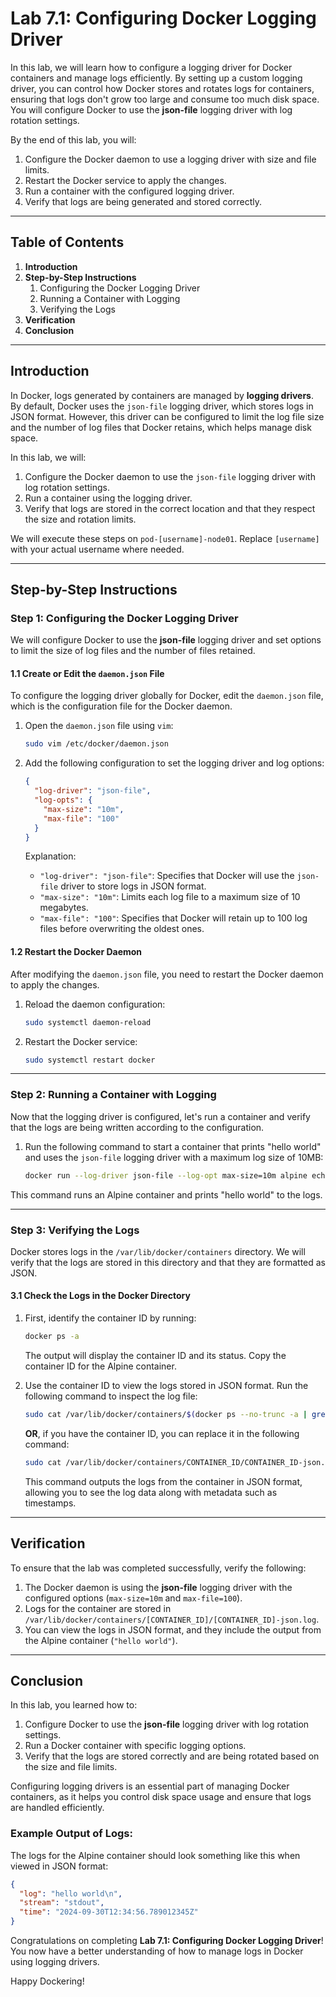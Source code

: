 # Lab 7.1: Configuring Docker Logging Driver

In this lab, we will learn how to configure a logging driver for Docker containers and manage logs efficiently. By setting up a custom logging driver, you can control how Docker stores and rotates logs for containers, ensuring that logs don't grow too large and consume too much disk space. You will configure Docker to use the **json-file** logging driver with log rotation settings.

By the end of this lab, you will:
1. Configure the Docker daemon to use a logging driver with size and file limits.
2. Restart the Docker service to apply the changes.
3. Run a container with the configured logging driver.
4. Verify that logs are being generated and stored correctly.

---

## Table of Contents
1. **Introduction**
2. **Step-by-Step Instructions**
    1. Configuring the Docker Logging Driver
    2. Running a Container with Logging
    3. Verifying the Logs
3. **Verification**
4. **Conclusion**

---


## Introduction

In Docker, logs generated by containers are managed by **logging drivers**. By default, Docker uses the `json-file` logging driver, which stores logs in JSON format. However, this driver can be configured to limit the log file size and the number of log files that Docker retains, which helps manage disk space.

In this lab, we will:
1. Configure the Docker daemon to use the `json-file` logging driver with log rotation settings.
2. Run a container using the logging driver.
3. Verify that logs are stored in the correct location and that they respect the size and rotation limits.

We will execute these steps on `pod-[username]-node01`. Replace `[username]` with your actual username where needed.

---

## Step-by-Step Instructions

### Step 1: Configuring the Docker Logging Driver

We will configure Docker to use the **json-file** logging driver and set options to limit the size of log files and the number of files retained.

#### 1.1 Create or Edit the `daemon.json` File

To configure the logging driver globally for Docker, edit the `daemon.json` file, which is the configuration file for the Docker daemon.

1. Open the `daemon.json` file using `vim`:

   ```bash
   sudo vim /etc/docker/daemon.json
   ```

2. Add the following configuration to set the logging driver and log options:

   ```json
   {
     "log-driver": "json-file",
     "log-opts": {
       "max-size": "10m",
       "max-file": "100"
     }
   }
   ```

   Explanation:
   - `"log-driver": "json-file"`: Specifies that Docker will use the `json-file` driver to store logs in JSON format.
   - `"max-size": "10m"`: Limits each log file to a maximum size of 10 megabytes.
   - `"max-file": "100"`: Specifies that Docker will retain up to 100 log files before overwriting the oldest ones.

#### 1.2 Restart the Docker Daemon

After modifying the `daemon.json` file, you need to restart the Docker daemon to apply the changes.

1. Reload the daemon configuration:

   ```bash
   sudo systemctl daemon-reload
   ```

2. Restart the Docker service:

   ```bash
   sudo systemctl restart docker
   ```

---

### Step 2: Running a Container with Logging

Now that the logging driver is configured, let's run a container and verify that the logs are being written according to the configuration.

1. Run the following command to start a container that prints "hello world" and uses the `json-file` logging driver with a maximum log size of 10MB:

   ```bash
   docker run --log-driver json-file --log-opt max-size=10m alpine echo hello world
   ```

This command runs an Alpine container and prints "hello world" to the logs.

---

### Step 3: Verifying the Logs

Docker stores logs in the `/var/lib/docker/containers` directory. We will verify that the logs are stored in this directory and that they are formatted as JSON.

#### 3.1 Check the Logs in the Docker Directory

1. First, identify the container ID by running:

   ```bash
   docker ps -a
   ```

   The output will display the container ID and its status. Copy the container ID for the Alpine container.

2. Use the container ID to view the logs stored in JSON format. Run the following command to inspect the log file:

   ```bash
   sudo cat /var/lib/docker/containers/$(docker ps --no-trunc -a | grep 'alpine' | awk '{print $1}')/$(docker ps --no-trunc -a | grep 'alpine' | awk '{print $1}')-json.log | jq .
   ```

   **OR**, if you have the container ID, you can replace it in the following command:

   ```bash
   sudo cat /var/lib/docker/containers/CONTAINER_ID/CONTAINER_ID-json.log | jq .
   ```

   This command outputs the logs from the container in JSON format, allowing you to see the log data along with metadata such as timestamps.

---

## Verification

To ensure that the lab was completed successfully, verify the following:

1. The Docker daemon is using the **json-file** logging driver with the configured options (`max-size=10m` and `max-file=100`).
2. Logs for the container are stored in `/var/lib/docker/containers/[CONTAINER_ID]/[CONTAINER_ID]-json.log`.
3. You can view the logs in JSON format, and they include the output from the Alpine container (`"hello world"`).

---

## Conclusion

In this lab, you learned how to:
1. Configure Docker to use the **json-file** logging driver with log rotation settings.
2. Run a Docker container with specific logging options.
3. Verify that the logs are stored correctly and are being rotated based on the size and file limits.

Configuring logging drivers is an essential part of managing Docker containers, as it helps you control disk space usage and ensure that logs are handled efficiently.

### Example Output of Logs:

The logs for the Alpine container should look something like this when viewed in JSON format:

```json
{
  "log": "hello world\n",
  "stream": "stdout",
  "time": "2024-09-30T12:34:56.789012345Z"
}
```

Congratulations on completing **Lab 7.1: Configuring Docker Logging Driver**! You now have a better understanding of how to manage logs in Docker using logging drivers.

Happy Dockering!
